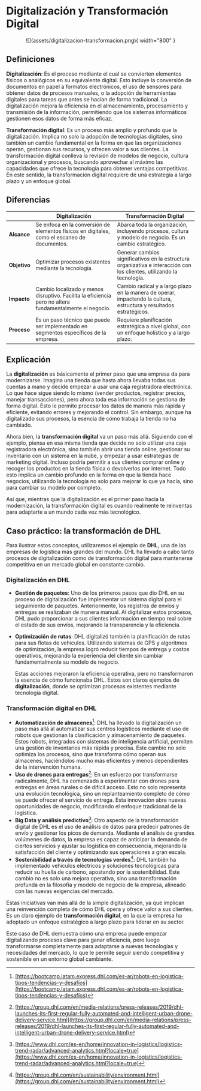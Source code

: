 # Digitalización y Transformación Digital

<center>
![](assets/digitalizacion-transformacion.png){ width="800" }
</center>

## Definiciones

**Digitalización**: Es el proceso mediante el cual se convierten elementos físicos o analógicos en su equivalente digital. Esto incluye la conversión de documentos en papel a formatos electrónicos, el uso de sensores para obtener datos de procesos manuales, o la adopción de herramientas digitales para tareas que antes se hacían de forma tradicional. La digitalización mejora la eficiencia en el almacenamiento, procesamiento y transmisión de la información, permitiendo que los sistemas informáticos gestionen esos datos de forma más eficaz.

**Transformación digital**: Es un proceso más amplio y profundo que la digitalización. Implica no solo la adopción de tecnologías digitales, sino también un cambio fundamental en la forma en que las organizaciones operan, gestionan sus recursos, y ofrecen valor a sus clientes. La transformación digital conlleva la revisión de modelos de negocio, cultura organizacional y procesos, buscando aprovechar al máximo las capacidades que ofrece la tecnología para obtener ventajas competitivas. En este sentido, la transformación digital requiere de una estrategia a largo plazo y un enfoque global.

## Diferencias

|          | **Digitalización**                                                                                 | **Transformación Digital**                                                                                                 |
|-----------------------|----------------------------------------------------------------------------------------------------|---------------------------------------------------------------------------------------------------------------------------|
| **Alcance**           | Se enfoca en la conversión de elementos físicos en digitales, como el escaneo de documentos.     | Abarca toda la organización, incluyendo procesos, cultura y modelo de negocio. Es un cambio estratégico.                   |
| **Objetivo**          | Optimizar procesos existentes mediante la tecnología.                                               | Generar cambios significativos en la estructura organizativa e interacción con los clientes, utilizando la tecnología.     |
| **Impacto**           | Cambio localizado y menos disruptivo. Facilita la eficiencia pero no altera fundamentalmente el negocio. | Cambio radical y a largo plazo en la manera de operar, impactando la cultura, estructura y resultados estratégicos.         |
| **Proceso**           | Es un paso técnico que puede ser implementado en segmentos específicos de la empresa.               | Requiere planificación estratégica a nivel global, con un enfoque holístico y a largo plazo.                               |

## Explicación

La **digitalización** es básicamente el primer paso que una empresa da para modernizarse. Imagina una tienda que hasta ahora llevaba todas sus cuentas a mano y decide empezar a usar una caja registradora electrónica. Lo que hace sigue siendo lo mismo (vender productos, registrar precios, manejar transacciones), pero ahora toda esa información se gestiona de forma digital. Esto le permite procesar los datos de manera más rápida y eficiente, evitando errores y mejorando el control. Sin embargo, aunque ha digitalizado sus procesos, la esencia de cómo trabaja la tienda no ha cambiado.

Ahora bien, la **transformación digital** va un paso más allá. Siguiendo con el ejemplo, piensa en esa misma tienda que decide no solo utilizar una caja registradora electrónica, sino también abrir una tienda online, gestionar su inventario con un sistema en la nube, y empezar a usar estrategias de marketing digital. Incluso podría permitir a sus clientes comprar online y recoger los productos en la tienda física o devolverlos por internet. Todo esto implica un cambio profundo en la forma en que la tienda hace negocios, utilizando la tecnología no solo para mejorar lo que ya hacía, sino para cambiar su modelo por completo.

Así que, mientras que la digitalización es el primer paso hacia la modernización, la transformación digital es cuando realmente te reinventas para adaptarte a un mundo cada vez más tecnológico.

## Caso práctico: la transformación de DHL

Para ilustrar estos conceptos, utilizaremos el ejemplo de **DHL**, una de las empresas de logística más grandes del mundo. DHL ha llevado a cabo tanto procesos de digitalización como de transformación digital para mantenerse competitiva en un mercado global en constante cambio.

### **Digitalización en DHL**

- **Gestión de paquetes**: Uno de los primeros pasos que dio DHL en su proceso de digitalización fue implementar un sistema digital para el seguimiento de paquetes. Anteriormente, los registros de envíos y entregas se realizaban de manera manual. Al digitalizar estos procesos, DHL pudo proporcionar a sus clientes información en tiempo real sobre el estado de sus envíos, mejorando la transparencia y la eficiencia.
- **Optimización de rutas**: DHL digitalizó también la planificación de rutas para sus flotas de vehículos. Utilizando sistemas de GPS y algoritmos de optimización, la empresa logró reducir tiempos de entrega y costos operativos, mejorando la experiencia del cliente sin cambiar fundamentalmente su modelo de negocio.

   Estas acciones mejoraron la eficiencia operativa, pero no transformaron la esencia de cómo funcionaba DHL. Estos son claros ejemplos de **digitalización**, donde se optimizan procesos existentes mediante tecnología digital.

### **Transformación digital en DHL**

- **Automatización de almacenes**[^1]: DHL ha llevado la digitalización un paso más allá al automatizar sus centros logísticos mediante el uso de robots que gestionan la clasificación y almacenamiento de paquetes. Estos robots, integrados con sistemas de inteligencia artificial, permiten una gestión de inventarios más rápida y precisa. Este cambio no solo optimiza los procesos, sino que transforma cómo operan sus almacenes, haciéndolos mucho más eficientes y menos dependientes de la intervención humana.
- **Uso de drones para entregas**[^2]: En un esfuerzo por transformarse radicalmente, DHL ha comenzado a experimentar con drones para entregas en áreas rurales o de difícil acceso. Esto no solo representa una evolución tecnológica, sino un replanteamiento completo de cómo se puede ofrecer el servicio de entrega. Esta innovación abre nuevas oportunidades de negocio, modificando el enfoque tradicional de la logística.
- **Big Data y análisis predictivo**[^3]: Otro aspecto de la transformación digital de DHL es el uso de análisis de datos para predecir patrones de envío y gestionar los picos de demanda. Mediante el análisis de grandes volúmenes de datos, la empresa es capaz de anticipar la demanda de ciertos servicios y ajustar su logística en consecuencia, mejorando la satisfacción del cliente y optimizando sus operaciones a gran escala.
- **Sostenibilidad a través de tecnologías verdes**[^4]: DHL también ha implementado vehículos eléctricos y soluciones tecnológicas para reducir su huella de carbono, apostando por la sostenibilidad. Este cambio no es solo una mejora operativa, sino una transformación profunda en la filosofía y modelo de negocio de la empresa, alineado con las nuevas exigencias del mercado.

Estas iniciativas van más allá de la simple digitalización, ya que implican una reinvención completa de cómo DHL opera y ofrece valor a sus clientes. Es un claro ejemplo de **transformación digital**, en la que la empresa ha adoptado un enfoque estratégico a largo plazo para liderar en su sector.

Este caso de DHL demuestra cómo una empresa puede empezar digitalizando procesos clave para ganar eficiencia, pero luego transformarse completamente para adaptarse a nuevas tecnologías y necesidades del mercado, lo que le permite seguir siendo competitiva y sostenible en un entorno global cambiante.

[^1]: [https://bootcamp.latam.express.dhl.com/es-ar/robots-en-logística-tipos-tendencias-y-desafíos](https://bootcamp.latam.express.dhl.com/es-ar/robots-en-logística-tipos-tendencias-y-desafíos)

[^2]: [https://group.dhl.com/en/media-relations/press-releases/2019/dhl-launches-its-first-regular-fully-automated-and-intelligent-urban-drone-delivery-service.html](https://group.dhl.com/en/media-relations/press-releases/2019/dhl-launches-its-first-regular-fully-automated-and-intelligent-urban-drone-delivery-service.html)

[^3]: [https://www.dhl.com/es-en/home/innovation-in-logistics/logistics-trend-radar/advanced-analytics.html?locale=true](https://www.dhl.com/es-en/home/innovation-in-logistics/logistics-trend-radar/advanced-analytics.html?locale=true)

[^4]: [https://group.dhl.com/en/sustainability/environment.html](https://group.dhl.com/en/sustainability/environment.html)